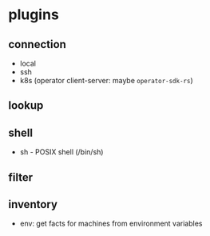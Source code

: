 # plugins

## connection

- local
- ssh
- k8s (operator client-server: maybe `operator-sdk-rs`)

## lookup

## shell

- sh - POSIX shell (/bin/sh)

## filter

## inventory

- env: get facts for machines from environment variables

